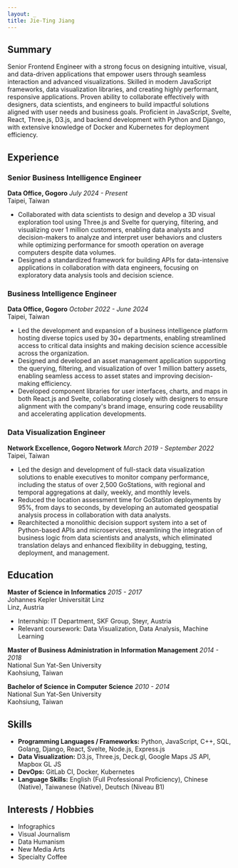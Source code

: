 ```yaml
---
layout: _
title: Jie-Ting Jiang
---
```


## Summary

Senior Frontend Engineer with a strong focus on designing intuitive, visual, and data-driven applications that empower users through seamless interaction and advanced visualizations. Skilled in modern JavaScript frameworks, data visualization libraries, and creating highly performant, responsive applications. Proven ability to collaborate effectively with designers, data scientists, and engineers to build impactful solutions aligned with user needs and business goals. Proficient in JavaScript, Svelte, React, Three.js, D3.js, and backend development with Python and Django, with extensive knowledge of Docker and Kubernetes for deployment efficiency.

## Experience

### Senior Business Intelligence Engineer

**Data Office, Gogoro** *July 2024 - Present*  
Taipei, Taiwan  

- Collaborated with data scientists to design and develop a 3D visual exploration tool using Three.js and Svelte for querying, filtering, and visualizing over 1 million customers, enabling data analysts and decision-makers to analyze and interpret user behaviors and clusters while optimizing performance for smooth operation on average computers despite data volumes.
- Designed a standardized framework for building APIs for data-intensive applications in collaboration with data engineers, focusing on exploratory data analysis tools and decision science.

### Business Intelligence Engineer

**Data Office, Gogoro** *October 2022 - June 2024*  
Taipei, Taiwan  

- Led the development and expansion of a business intelligence platform hosting diverse topics used by 30+ departments, enabling streamlined access to critical data insights and making decision science accessible across the organization.
- Designed and developed an asset management application supporting the querying, filtering, and visualization of over 1 million battery assets, enabling seamless access to asset states and improving decision-making efficiency.
- Developed component libraries for user interfaces, charts, and maps in both React.js and Svelte, collaborating closely with designers to ensure alignment with the company's brand image, ensuring code reusability and accelerating application developments.

### Data Visualization Engineer

**Network Excellence, Gogoro Network** *March 2019 - September 2022*  
Taipei, Taiwan  

- Led the design and development of full-stack data visualization solutions to enable executives to monitor company performance, including the status of over 2,500 GoStations, with regional and temporal aggregations at daily, weekly, and monthly levels.
- Reduced the location assessment time for GoStation deployments by 95%, from days to seconds, by developing an automated geospatial analysis process in collaboration with data analysts.
- Rearchitected a monolithic decision support system into a set of Python-based APIs and microservices, streamlining the integration of business logic from data scientists and analysts, which eliminated translation delays and enhanced flexibility in debugging, testing, deployment, and management.

## Education

**Master of Science in Informatics** *2015 - 2017*  
Johannes Kepler Universität Linz  
Linz, Austria  

- Internship: IT Department, SKF Group, Steyr, Austria  
- Relevant coursework: Data Visualization, Data Analysis, Machine Learning

**Master of Business Administration in Information Management** *2014 - 2018*  
National Sun Yat-Sen University  
Kaohsiung, Taiwan  

**Bachelor of Science in Computer Science** *2010 - 2014*  
National Sun Yat-Sen University  
Kaohsiung, Taiwan  

## Skills

- **Programming Languages / Frameworks:** Python, JavaScript, C++, SQL, Golang, Django, React, Svelte, Node.js, Express.js
- **Data Visualization:** D3.js, Three.js, Deck.gl, Google Maps JS API, Mapbox GL JS
- **DevOps:** GitLab CI, Docker, Kubernetes
- **Language Skills:** English (Full Professional Proficiency), Chinese (Native), Taiwanese (Native), Deutsch (Niveau B1)

## Interests / Hobbies

- Infographics
- Visual Journalism
- Data Humanism
- New Media Arts
- Specialty Coffee
